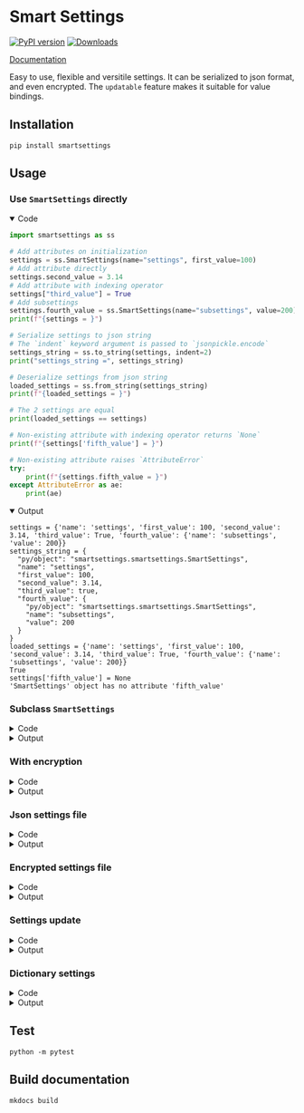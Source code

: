# Smart Settings

[![PyPI version][pypi_img]][pypi_link]
[![Downloads][downloads_img]][downloads_link]

  [pypi_img]: https://badge.fury.io/py/smartsettings.svg
  [pypi_link]: https://badge.fury.io/py/smartsettings
  [downloads_img]: https://pepy.tech/badge/smartsettings
  [downloads_link]: https://pepy.tech/project/smartsettings

[Documentation](https://jacklinquan.github.io/smartsettings)

Easy to use, flexible and versitile settings.
It can be serialized to json format, and even encrypted.
The `updatable` feature makes it suitable for value bindings.

## Installation

```shell
pip install smartsettings
```

## Usage

### Use `SmartSettings` directly

<details open><summary>Code</summary>

```python
import smartsettings as ss

# Add attributes on initialization
settings = ss.SmartSettings(name="settings", first_value=100)
# Add attribute directly
settings.second_value = 3.14
# Add attribute with indexing operator
settings["third_value"] = True
# Add subsettings
settings.fourth_value = ss.SmartSettings(name="subsettings", value=200)
print(f"{settings = }")

# Serialize settings to json string
# The `indent` keyword argument is passed to `jsonpickle.encode`
settings_string = ss.to_string(settings, indent=2)
print("settings_string =", settings_string)

# Deserialize settings from json string
loaded_settings = ss.from_string(settings_string)
print(f"{loaded_settings = }")

# The 2 settings are equal
print(loaded_settings == settings)

# Non-existing attribute with indexing operator returns `None`
print(f"{settings['fifth_value'] = }")

# Non-existing attribute raises `AttributeError`
try:
    print(f"{settings.fifth_value = }")
except AttributeError as ae:
    print(ae)
```
</details>

<details open><summary>Output</summary>

```
settings = {'name': 'settings', 'first_value': 100, 'second_value': 3.14, 'third_value': True, 'fourth_value': {'name': 'subsettings', 'value': 200}}
settings_string = {
  "py/object": "smartsettings.smartsettings.SmartSettings",
  "name": "settings",
  "first_value": 100,
  "second_value": 3.14,
  "third_value": true,
  "fourth_value": {
    "py/object": "smartsettings.smartsettings.SmartSettings",
    "name": "subsettings",
    "value": 200
  }
}
loaded_settings = {'name': 'settings', 'first_value': 100, 'second_value': 3.14, 'third_value': True, 'fourth_value': {'name': 'subsettings', 'value': 200}}
True
settings['fifth_value'] = None
'SmartSettings' object has no attribute 'fifth_value'
```
</details>

### Subclass `SmartSettings`

<details><summary>Code</summary>

```python
import smartsettings as ss


class ChildSettings(ss.SmartSettings):
    def __init__(self, name: str, value: int) -> None:
        self.name = name
        self.value = value


class ParentSettings(ss.SmartSettings):
    def __init__(self, name: str, children: list[ChildSettings]) -> None:
        self.name = name
        self.children = children


parent_settings = ParentSettings(
    name="parent",
    children=[
        ChildSettings(name="first child", value=100),
        ChildSettings(name="second child", value=200),
        ChildSettings(name="third child", value=300),
    ],
)
print(f"{parent_settings = }")

# Serialize settings to json string
# The `indent` keyword argument is passed to `jsonpickle.encode`
parent_settings_string = ss.to_string(parent_settings, indent=2)
print("parent_settings_string =", parent_settings_string)

# Deserialize settings from json string
loaded_parent_settings = ss.from_string(parent_settings_string)
print(f"{loaded_parent_settings = }")

# The 2 settings are equal
print(loaded_parent_settings == parent_settings)
```
</details>

<details><summary>Output</summary>

```
parent_settings = {'name': 'parent', 'children': [{'name': 'first child', 'value': 100}, {'name': 'second child', 'value': 200}, {'name': 'third child', 'value': 300}]}
parent_settings_string = {
  "py/object": "__main__.ParentSettings",
  "name": "parent",
  "children": [
    {
      "py/object": "__main__.ChildSettings",
      "name": "first child",
      "value": 100
    },
    {
      "py/object": "__main__.ChildSettings",
      "name": "second child",
      "value": 200
    },
    {
      "py/object": "__main__.ChildSettings",
      "name": "third child",
      "value": 300
    }
  ]
}
loaded_parent_settings = {'name': 'parent', 'children': [{'name': 'first child', 'value': 100}, {'name': 'second child', 'value': 200}, {'name': 'third child', 'value': 300}]}
True
```
</details>

### With encryption

<details><summary>Code</summary>

```python
import smartsettings as ss

# Add attributes on initialization
settings = ss.SmartSettings(name="settings", value=100)
print(f"{settings = }")

# Serialize and encrypt settings to string
settings_string = ss.to_string(settings, crypto_key="secret")
print("settings_string =", settings_string)

# Decrypt and deserialize settings from string
loaded_settings = ss.from_string(settings_string, crypto_key="secret")
print(f"{loaded_settings = }")

# The 2 settings are equal
print(loaded_settings == settings)
```
</details>

<details><summary>Output</summary>

```
settings = {'name': 'settings', 'value': 100}
settings_string = GmllNjgIP9KhgWIWiv8pva6r9vVCFldz3NKv9sbAdy+gpRDU1MuO4Rcs9NoooD/yXudNWWPTbWmjbfIaxRv/VZ6bIy6Gsn/LAZJl6K3PgWHcIP3v6rZWZGMuH9yquTHf
loaded_settings = {'name': 'settings', 'value': 100}
True
```
</details>

### Json settings file

<details><summary>Code</summary>

```python
from pathlib import Path
import smartsettings as ss

# Settings file path
JSON_SETTINGS_FILE_PATH = Path("settings/settings.json")

# Default settings
default_settings = ss.SmartSettings(name="default_settings", value=0)

# Add attributes on initialization
settings = ss.SmartSettings(name="settings", value=100)
print(f"{settings = }")

# Serialize settings to json file
# The `backup_num` keyword argument controls the number of backup files
# When `backup_num=None` (default), the number of backup files is unlimited
# When `backup_num=0`, there is no backup file at all
# The `indent` keyword argument is passed to `jsonpickle.encode`
ss.to_file(
    settings,
    JSON_SETTINGS_FILE_PATH,
    backup_num=2,
    indent=2,
)

# Deserialize settings from json file
# In case the settings file does not exist, the `default_settings` is loaded.
loaded_settings = ss.from_file(
    JSON_SETTINGS_FILE_PATH,
    default_settings=default_settings,
)
print(f"{loaded_settings = }")

# The 2 settings are equal
print(loaded_settings == settings)
```
</details>

<details><summary>Output</summary>

```
settings = {'name': 'settings', 'value': 100}
loaded_settings = {'name': 'settings', 'value': 100}
True
```
</details>

### Encrypted settings file

<details><summary>Code</summary>

```python
from pathlib import Path
import smartsettings as ss

# Encrypted settings file path
ENCRYPTED_SETTINGS_FILE_PATH = Path("settings/settings.txt")

# Default settings
default_settings = ss.SmartSettings(name="default_settings", value=0)

# Add attributes on initialization
settings = ss.SmartSettings(name="settings", value=100)
print(f"{settings = }")

# Serialize and encrypt settings to text file
# The `backup_num` keyword argument controls the number of backup files
# When `backup_num=None` (default), the number of backup files is unlimited
# When `backup_num=0`, there is no backup file at all
ss.to_file(
    settings,
    ENCRYPTED_SETTINGS_FILE_PATH,
    crypto_key="secret",
    backup_num=2,
)

# Decrypt and deserialize settings from text file
# In case the settings file does not exist, the `default_settings` is loaded.
loaded_settings = ss.from_file(
    ENCRYPTED_SETTINGS_FILE_PATH,
    crypto_key="secret",
    default_settings=default_settings,
)
print(f"{loaded_settings = }")

# The 2 settings are equal
print(loaded_settings == settings)
```
</details>

<details><summary>Output</summary>

```
settings = {'name': 'settings', 'value': 100}
loaded_settings = {'name': 'settings', 'value': 100}
True
```
</details>

### Settings update

<details><summary>Code</summary>

```python
import smartsettings as ss

# Settings
settings = ss.SmartSettings(name="settings", value=100)
print(f"{settings = }")

# New settings
new_settings = ss.SmartSettings(name="new_settings", value=200)
print(f"{new_settings = }")

# Update `settings` with `new_settings`
# `<<` operator has the same effect as `_update_with` method
# `settings._update_with(new_settings)`
settings << new_settings
print(f"{settings = }")

# The 2 settings are equal
print(settings == new_settings)
```
</details>

<details><summary>Output</summary>

```
settings = {'name': 'settings', 'value': 100}
new_settings = {'name': 'new_settings', 'value': 200}
settings = {'name': 'new_settings', 'value': 200}
True
```
</details>

### Dictionary settings

<details><summary>Code</summary>

```python
import smartsettings as ss

# Dictionary settings
settings = dict(name="settings", first_value=100)
settings["second_value"] = 3.14
settings["third_value"] = True
# Dictionary subsettings
settings["fourth_value"] = dict(name="subsettings", value=200)
print(f"{settings = }")

# Serialize settings to json string
# The `indent` keyword argument is passed to `jsonpickle.encode`
settings_string = ss.to_string(settings, indent=2)
print("settings_string =", settings_string)

# Deserialize settings from json string
loaded_settings = ss.from_string(settings_string)
print(f"{loaded_settings = }")

# The 2 settings are equal
print(loaded_settings == settings)
```
</details>

<details><summary>Output</summary>

```
settings = {'name': 'settings', 'first_value': 100, 'second_value': 3.14, 'third_value': True, 'fourth_value': {'name': 'subsettings', 'value': 200}}
settings_string = {
  "name": "settings",
  "first_value": 100,
  "second_value": 3.14,
  "third_value": true,
  "fourth_value": {
    "name": "subsettings",
    "value": 200
  }
}
loaded_settings = {'name': 'settings', 'first_value': 100, 'second_value': 3.14, 'third_value': True, 'fourth_value': {'name': 'subsettings', 'value': 200}}
True
```
</details>

## Test

```shell
python -m pytest
```

## Build documentation

```shell
mkdocs build
```
